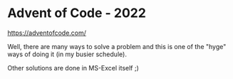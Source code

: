 # Advent of Code - 2022

https://adventofcode.com/

Well, there are many ways to solve a problem and this is one of the "hyge" ways of doing it (in my busier schedule). 

Other solutions are done in MS-Excel itself ;) 